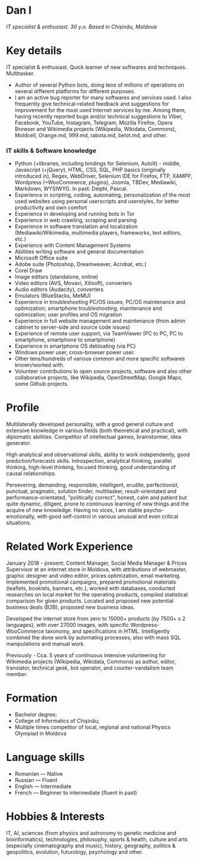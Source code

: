 Dan I
================

*IT specialist & enthusiast. 30 y.o. Based in Chișinău, Moldova*

# Key details

IT specialist &amp; enthusiast. Quick learner of new softwares and techniques. Multitasker.  
- Author of several Python bots, doing tens of millions of operations on several different platforms for different purposes.
- I am an active bug reporter for many softwares and services used. I also frequently give technical-related feedback and suggestions for improvement for the most used Internet services by me. Among them, having recently reported bugs and/or technical suggestions to Viber, Facebook, YouTube, Instagram, Telegram, Mozilla Firefox, Opera Browser and Wikimedia projects (Wikipedia, Wikidata, Commons), Moldcell, Orange.md, 999.md, rabota.md, belot.md, and other.


### IT skills &amp; Software knowledge

- Python (+libraries, including bindings for Selenium, AutoIt) - middle, Javascript (+jQuery), HTML, CSS, SQL, PHP basics (originally introduced in), Regex, WebDriver, Selenium IDE for Firefox, FTP, XAMPP, Wordpress (+WooCommerce, plugins), Joomla, TBDev, Mediawiki, Markdown, WYSIWYG. In past: Delphi, Pascal.
- Experience in scripting, coding, automating, personalization of the most used websites using personal userscripts and userstyles, for better productivity and own comfort
- Experience in developing and running bots in Tor
- Experience in web crawling, scraping and parsing
- Experience in software translation and localization (Mediawiki/Wikimedia, multimedia players, frameworks, text editors, etc.)
- Experience with Content Management Systems
- Abilities writing software and general documentation
- Microsoft Office suite
- Adobe suite (Photoshop, Dreamweaver, Acrobat, etc.)
- Corel Draw
- Image editors (standalone, online)
- Video editors (AVS, Movavi, Xilisoft), converters
- Audio editors (Audacity), converters
- Emulators (BlueStacks, MeMU)
- Experience in troubleshooting PC/OS issues; PC/OS maintenance and optimization; smartphone troubleshooting, maintenance and optimization; user profiles and OS migration
- Experience in full website management and maintenance (from admin cabinet to server-side and source code issues)
- Experience of remote user support, via TeamViewer (PC to PC, PC to smartphone, smartphone to smartphone)
- Experience in smartphone OS debloating (via PC)
- Windows power user, cross-browser power user.
- Other tens/hundreds of various common and more specific softwares known/worked with.
- Volunteer contributions to open source projects, software and also other collaborative projects, like Wikipedia, OpenStreetMap, Google Maps, some Github projects.

# Profile
Multilaterally developed personality, with a good general culture and extensive knowledge in various fields (both theoretical and practical), with diplomatic abilities. Competitor of intellectual games, brainstormer, idea generator.

High analytical and observational skills, ability to work independently, good prediction/forecasts skills. Introspection, analytical thinking, parallel thinking, high-level thinking, focused thinking, good understanding of causal relationships.

Persevering, demanding, responsible, intelligent, erudite, perfectionist, punctual, pragmatic, solution finder, multitasker, result-orientated and performance-orientated, &quot;politically correct&quot;, honest, calm and patient but quite dynamic, diligent, prone to continuous learning of new things and the acquire of new knowledge. Having no vices, I am stable psycho-emotionally, with good self-control in various unusual and even critical situations.

# Related Work Experience
January 2018 - present: Content Manager, Social Media Manager &amp; Prices Supervisor at an internet store in Moldova, with attributions of webmaster, graphic designer and video editor, prices optimization, email marketing. Implemented promotional campaigns, prepared promotional materials (leaflets, booklets, banners, etc.), worked with databases, conducted researches on local market for the operating products, compiled statistical comparison for given products. Located and proposed new potential business deals (B2B), proposed new business ideas.

Developed the internet store from zero to 15000+ products (by 7500+ x 2 languages), with over 27000 images, with specific Wordpress-WooCommerce taxonomy, and specifications in HTML. Intelligently combined the done work by automating processes, also with mass SQL manipulations and manual work.

Previously - Cca. 5 years of continuous intensive volunteering for Wikimedia projects (Wikipedia, Wikidata, Commons) as author, editor, translator, technical geek, bot operator, and counter-vandalism team member.

# Formation
- Bachelor degree;
- College of Informatics of Chișinău;
- Multiple times competitor of local, regional and national Physics Olympiad in Moldova

# Language skills
- Romanian — Native
- Russian — Fluent
- English — Intermediate
- French — Beginner to intermediate (fluent in past)

# Hobbies &amp; Interests
IT, AI, sciences (from physics and astronomy to genetic medicine and bioinformatics), technologies, philosophy, sports &amp; health, culture and arts (especially cinematography and music), history, geography, politics &amp; geopolitics, evolution, futurology, psychology and other.
